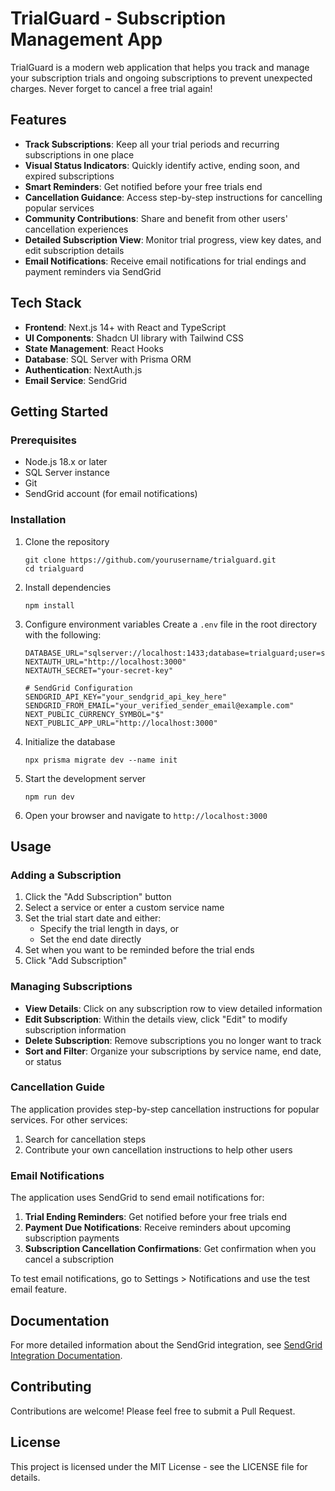# TrialGuard - Subscription Management App

TrialGuard is a modern web application that helps you track and manage your subscription trials and ongoing subscriptions to prevent unexpected charges. Never forget to cancel a free trial again!

## Features

- **Track Subscriptions**: Keep all your trial periods and recurring subscriptions in one place
- **Visual Status Indicators**: Quickly identify active, ending soon, and expired subscriptions
- **Smart Reminders**: Get notified before your free trials end
- **Cancellation Guidance**: Access step-by-step instructions for cancelling popular services
- **Community Contributions**: Share and benefit from other users' cancellation experiences
- **Detailed Subscription View**: Monitor trial progress, view key dates, and edit subscription details
- **Email Notifications**: Receive email notifications for trial endings and payment reminders via SendGrid

## Tech Stack

- **Frontend**: Next.js 14+ with React and TypeScript
- **UI Components**: Shadcn UI library with Tailwind CSS
- **State Management**: React Hooks
- **Database**: SQL Server with Prisma ORM
- **Authentication**: NextAuth.js
- **Email Service**: SendGrid

## Getting Started

### Prerequisites

- Node.js 18.x or later
- SQL Server instance
- Git
- SendGrid account (for email notifications)

### Installation

1. Clone the repository

   ```
   git clone https://github.com/yourusername/trialguard.git
   cd trialguard
   ```

2. Install dependencies

   ```
   npm install
   ```

3. Configure environment variables
   Create a `.env` file in the root directory with the following:

   ```
   DATABASE_URL="sqlserver://localhost:1433;database=trialguard;user=sa;password=YourStrong@Passw0rd;trustServerCertificate=true"
   NEXTAUTH_URL="http://localhost:3000"
   NEXTAUTH_SECRET="your-secret-key"

   # SendGrid Configuration
   SENDGRID_API_KEY="your_sendgrid_api_key_here"
   SENDGRID_FROM_EMAIL="your_verified_sender_email@example.com"
   NEXT_PUBLIC_CURRENCY_SYMBOL="$"
   NEXT_PUBLIC_APP_URL="http://localhost:3000"
   ```

4. Initialize the database

   ```
   npx prisma migrate dev --name init
   ```

5. Start the development server

   ```
   npm run dev
   ```

6. Open your browser and navigate to `http://localhost:3000`

## Usage

### Adding a Subscription

1. Click the "Add Subscription" button
2. Select a service or enter a custom service name
3. Set the trial start date and either:
   - Specify the trial length in days, or
   - Set the end date directly
4. Set when you want to be reminded before the trial ends
5. Click "Add Subscription"

### Managing Subscriptions

- **View Details**: Click on any subscription row to view detailed information
- **Edit Subscription**: Within the details view, click "Edit" to modify subscription information
- **Delete Subscription**: Remove subscriptions you no longer want to track
- **Sort and Filter**: Organize your subscriptions by service name, end date, or status

### Cancellation Guide

The application provides step-by-step cancellation instructions for popular services. For other services:

1. Search for cancellation steps
2. Contribute your own cancellation instructions to help other users

### Email Notifications

The application uses SendGrid to send email notifications for:

1. **Trial Ending Reminders**: Get notified before your free trials end
2. **Payment Due Notifications**: Receive reminders about upcoming subscription payments
3. **Subscription Cancellation Confirmations**: Get confirmation when you cancel a subscription

To test email notifications, go to Settings > Notifications and use the test email feature.

## Documentation

For more detailed information about the SendGrid integration, see [SendGrid Integration Documentation](docs/sendgrid-integration.md).

## Contributing

Contributions are welcome! Please feel free to submit a Pull Request.

## License

This project is licensed under the MIT License - see the LICENSE file for details.

